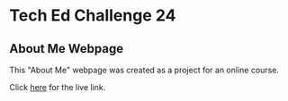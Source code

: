 # Tech Ed Challenge 24

## About Me Webpage

This "About Me" webpage was created as a project for an online course.

Click [here](https://flora8heart.github.io/Tech-Ed-Challenge-2024/) for the live link.
